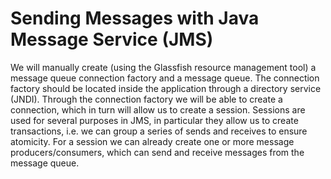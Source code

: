 # Sending Messages with Java Message Service (JMS)

We will manually create (using the Glassfish resource management tool) a message queue connection factory and a message queue. The connection factory should be located inside the application through a directory service (JNDI). Through the connection factory we will be able to create a connection, which in turn will allow us to create a session. Sessions are used for several purposes in JMS, in particular they allow us to create transactions, i.e. we can group a series of sends and receives to ensure atomicity. For a session we can already create one or more message producers/consumers, which can send and receive messages from the message queue.
